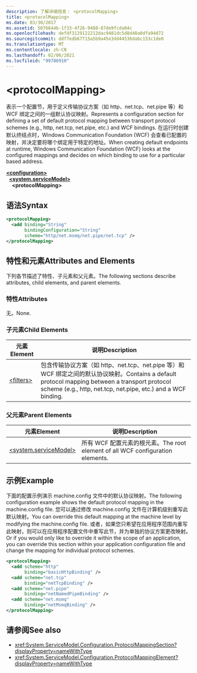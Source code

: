 ```yaml
---
description: 了解详细信息： <protocolMapping>
title: <protocolMapping>
ms.date: 03/30/2017
ms.assetid: 5076644b-1f33-4f26-9488-87de9fcda04c
ms.openlocfilehash: defdf3129122212dac9481dc5d8d48a0dfa94d72
ms.sourcegitcommit: ddf7edb67715a5b9a45e3dd44536dabc153c1de0
ms.translationtype: MT
ms.contentlocale: zh-CN
ms.lasthandoff: 02/06/2021
ms.locfileid: "99786910"
---
```

# \<protocolMapping>

<span data-ttu-id="d5176-102">表示一个配置节，用于定义传输协议方案（如 http、net.tcp、net.pipe 等）和 WCF 绑定之间的一组默认协议映射。</span><span class="sxs-lookup"><span data-stu-id="d5176-102">Represents a configuration section for defining a set of default protocol mapping between transport protocol schemes (e.g., http, net.tcp, net.pipe, etc.) and WCF bindings.</span></span> <span data-ttu-id="d5176-103">在运行时创建默认终结点时，Windows Communication Foundation (WCF) 会查看已配置的映射，并决定要将哪个绑定用于特定的地址。</span><span class="sxs-lookup"><span data-stu-id="d5176-103">When creating default endpoints at runtime, Windows Communication Foundation (WCF) looks at the configured mappings and decides on which binding to use for a particular based address.</span></span>  
  
[**\<configuration>**](../configuration-element.md)\
&nbsp;&nbsp;[**\<system.serviceModel>**](system-servicemodel.md)\
&nbsp;&nbsp;&nbsp;&nbsp;**\<protocolMapping>**  
  
## <a name="syntax"></a><span data-ttu-id="d5176-104">语法</span><span class="sxs-lookup"><span data-stu-id="d5176-104">Syntax</span></span>  
  
```xml  
<protocolMapping>
  <add binding="String"
       bindingConfiguration="String"
       scheme="http/net.msmq/net.pipe/net.tcp" />
</protocolMapping>
```  
  
## <a name="attributes-and-elements"></a><span data-ttu-id="d5176-105">特性和元素</span><span class="sxs-lookup"><span data-stu-id="d5176-105">Attributes and Elements</span></span>  

 <span data-ttu-id="d5176-106">下列各节描述了特性、子元素和父元素。</span><span class="sxs-lookup"><span data-stu-id="d5176-106">The following sections describe attributes, child elements, and parent elements.</span></span>  
  
### <a name="attributes"></a><span data-ttu-id="d5176-107">特性</span><span class="sxs-lookup"><span data-stu-id="d5176-107">Attributes</span></span>  

 <span data-ttu-id="d5176-108">无。</span><span class="sxs-lookup"><span data-stu-id="d5176-108">None.</span></span>  
  
### <a name="child-elements"></a><span data-ttu-id="d5176-109">子元素</span><span class="sxs-lookup"><span data-stu-id="d5176-109">Child Elements</span></span>  
  
|<span data-ttu-id="d5176-110">元素</span><span class="sxs-lookup"><span data-stu-id="d5176-110">Element</span></span>|<span data-ttu-id="d5176-111">说明</span><span class="sxs-lookup"><span data-stu-id="d5176-111">Description</span></span>|  
|-------------|-----------------|  
|[\<filters>](filters-of-routing.md)|<span data-ttu-id="d5176-112">包含传输协议方案（如 http、net.tcp、net.pipe 等）和 WCF 绑定之间的默认协议映射。</span><span class="sxs-lookup"><span data-stu-id="d5176-112">Contains a default protocol mapping between a transport protocol scheme (e.g., http, net.tcp, net.pipe, etc.) and a WCF binding.</span></span>|  
  
### <a name="parent-elements"></a><span data-ttu-id="d5176-113">父元素</span><span class="sxs-lookup"><span data-stu-id="d5176-113">Parent Elements</span></span>  
  
|<span data-ttu-id="d5176-114">元素</span><span class="sxs-lookup"><span data-stu-id="d5176-114">Element</span></span>|<span data-ttu-id="d5176-115">说明</span><span class="sxs-lookup"><span data-stu-id="d5176-115">Description</span></span>|  
|-------------|-----------------|  
|[\<system.serviceModel>](system-servicemodel.md)|<span data-ttu-id="d5176-116">所有 WCF 配置元素的根元素。</span><span class="sxs-lookup"><span data-stu-id="d5176-116">The root element of all WCF configuration elements.</span></span>|  
  
## <a name="example"></a><span data-ttu-id="d5176-117">示例</span><span class="sxs-lookup"><span data-stu-id="d5176-117">Example</span></span>  

 <span data-ttu-id="d5176-118">下面的配置示例演示 machine.config 文件中的默认协议映射。</span><span class="sxs-lookup"><span data-stu-id="d5176-118">The following configuration example shows the default protocol mapping in the machine.config file.</span></span> <span data-ttu-id="d5176-119">您可以通过修改 machine.config 文件在计算机级别重写此默认映射。</span><span class="sxs-lookup"><span data-stu-id="d5176-119">You can override this default mapping at the machine level by modifying the machine.config file.</span></span> <span data-ttu-id="d5176-120">或者，如果您只希望在应用程序范围内重写此映射，则可以在应用程序配置文件中重写此节，并为单独的协议方案更改映射。</span><span class="sxs-lookup"><span data-stu-id="d5176-120">Or if you would only like to override it within the scope of an application, you can override this section within your application configuration file and change the mapping for individual protocol schemes.</span></span>  
  
```xml  
<protocolMapping>
  <add scheme="http"
       binding="basicHttpBinding" />
  <add scheme="net.tcp"
       binding="netTcpBinding" />
  <add scheme="net.pipe"
       binding="netNamedPipeBinding" />
  <add scheme="net.msmq"
       binding="netMsmqBinding" />
</protocolMapping>
```  
  
## <a name="see-also"></a><span data-ttu-id="d5176-121">请参阅</span><span class="sxs-lookup"><span data-stu-id="d5176-121">See also</span></span>

- <xref:System.ServiceModel.Configuration.ProtocolMappingSection?displayProperty=nameWithType>
- <xref:System.ServiceModel.Configuration.ProtocolMappingElement?displayProperty=nameWithType>
